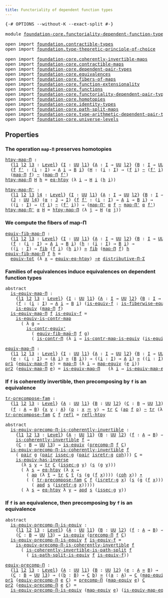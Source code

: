 ```yaml
---
title: Functoriality of dependent function types
---
```


<pre class="Agda"><a id="67" class="Symbol">{-#</a> <a id="71" class="Keyword">OPTIONS</a> <a id="79" class="Pragma">--without-K</a> <a id="91" class="Pragma">--exact-split</a> <a id="105" class="Symbol">#-}</a>

<a id="110" class="Keyword">module</a> <a id="117" href="foundation-core.functoriality-dependent-function-types.html" class="Module">foundation-core.functoriality-dependent-function-types</a> <a id="172" class="Keyword">where</a>

<a id="179" class="Keyword">open</a> <a id="184" class="Keyword">import</a> <a id="191" href="foundation.contractible-types.html" class="Module">foundation.contractible-types</a>
<a id="221" class="Keyword">open</a> <a id="226" class="Keyword">import</a> <a id="233" href="foundation.type-theoretic-principle-of-choice.html" class="Module">foundation.type-theoretic-principle-of-choice</a>

<a id="280" class="Keyword">open</a> <a id="285" class="Keyword">import</a> <a id="292" href="foundation-core.coherently-invertible-maps.html" class="Module">foundation-core.coherently-invertible-maps</a>
<a id="335" class="Keyword">open</a> <a id="340" class="Keyword">import</a> <a id="347" href="foundation-core.contractible-maps.html" class="Module">foundation-core.contractible-maps</a>
<a id="381" class="Keyword">open</a> <a id="386" class="Keyword">import</a> <a id="393" href="foundation-core.dependent-pair-types.html" class="Module">foundation-core.dependent-pair-types</a>
<a id="430" class="Keyword">open</a> <a id="435" class="Keyword">import</a> <a id="442" href="foundation-core.equivalences.html" class="Module">foundation-core.equivalences</a>
<a id="471" class="Keyword">open</a> <a id="476" class="Keyword">import</a> <a id="483" href="foundation-core.fibers-of-maps.html" class="Module">foundation-core.fibers-of-maps</a>
<a id="514" class="Keyword">open</a> <a id="519" class="Keyword">import</a> <a id="526" href="foundation-core.function-extensionality.html" class="Module">foundation-core.function-extensionality</a>
<a id="566" class="Keyword">open</a> <a id="571" class="Keyword">import</a> <a id="578" href="foundation-core.functions.html" class="Module">foundation-core.functions</a>
<a id="604" class="Keyword">open</a> <a id="609" class="Keyword">import</a> <a id="616" href="foundation-core.functoriality-dependent-pair-types.html" class="Module">foundation-core.functoriality-dependent-pair-types</a>
<a id="667" class="Keyword">open</a> <a id="672" class="Keyword">import</a> <a id="679" href="foundation-core.homotopies.html" class="Module">foundation-core.homotopies</a>
<a id="706" class="Keyword">open</a> <a id="711" class="Keyword">import</a> <a id="718" href="foundation-core.identity-types.html" class="Module">foundation-core.identity-types</a>
<a id="749" class="Keyword">open</a> <a id="754" class="Keyword">import</a> <a id="761" href="foundation-core.path-split-maps.html" class="Module">foundation-core.path-split-maps</a>
<a id="793" class="Keyword">open</a> <a id="798" class="Keyword">import</a> <a id="805" href="foundation-core.type-arithmetic-dependent-pair-types.html" class="Module">foundation-core.type-arithmetic-dependent-pair-types</a>
<a id="858" class="Keyword">open</a> <a id="863" class="Keyword">import</a> <a id="870" href="foundation-core.universe-levels.html" class="Module">foundation-core.universe-levels</a>
</pre>
## Properties

### The operation `map-Π` preserves homotopies

<pre class="Agda"><a id="htpy-map-Π"></a><a id="978" href="foundation-core.functoriality-dependent-function-types.html#978" class="Function">htpy-map-Π</a> <a id="989" class="Symbol">:</a>
  <a id="993" class="Symbol">{</a><a id="994" href="foundation-core.functoriality-dependent-function-types.html#994" class="Bound">l1</a> <a id="997" href="foundation-core.functoriality-dependent-function-types.html#997" class="Bound">l2</a> <a id="1000" href="foundation-core.functoriality-dependent-function-types.html#1000" class="Bound">l3</a> <a id="1003" class="Symbol">:</a> <a id="1005" href="Agda.Primitive.html#597" class="Postulate">Level</a><a id="1010" class="Symbol">}</a> <a id="1012" class="Symbol">{</a><a id="1013" href="foundation-core.functoriality-dependent-function-types.html#1013" class="Bound">I</a> <a id="1015" class="Symbol">:</a> <a id="1017" href="foundation-core.universe-levels.html#235" class="Primitive">UU</a> <a id="1020" href="foundation-core.functoriality-dependent-function-types.html#994" class="Bound">l1</a><a id="1022" class="Symbol">}</a> <a id="1024" class="Symbol">{</a><a id="1025" href="foundation-core.functoriality-dependent-function-types.html#1025" class="Bound">A</a> <a id="1027" class="Symbol">:</a> <a id="1029" href="foundation-core.functoriality-dependent-function-types.html#1013" class="Bound">I</a> <a id="1031" class="Symbol">→</a> <a id="1033" href="foundation-core.universe-levels.html#235" class="Primitive">UU</a> <a id="1036" href="foundation-core.functoriality-dependent-function-types.html#997" class="Bound">l2</a><a id="1038" class="Symbol">}</a> <a id="1040" class="Symbol">{</a><a id="1041" href="foundation-core.functoriality-dependent-function-types.html#1041" class="Bound">B</a> <a id="1043" class="Symbol">:</a> <a id="1045" href="foundation-core.functoriality-dependent-function-types.html#1013" class="Bound">I</a> <a id="1047" class="Symbol">→</a> <a id="1049" href="foundation-core.universe-levels.html#235" class="Primitive">UU</a> <a id="1052" href="foundation-core.functoriality-dependent-function-types.html#1000" class="Bound">l3</a><a id="1054" class="Symbol">}</a>
  <a id="1058" class="Symbol">{</a><a id="1059" href="foundation-core.functoriality-dependent-function-types.html#1059" class="Bound">f</a> <a id="1061" href="foundation-core.functoriality-dependent-function-types.html#1061" class="Bound">f&#39;</a> <a id="1064" class="Symbol">:</a> <a id="1066" class="Symbol">(</a><a id="1067" href="foundation-core.functoriality-dependent-function-types.html#1067" class="Bound">i</a> <a id="1069" class="Symbol">:</a> <a id="1071" href="foundation-core.functoriality-dependent-function-types.html#1013" class="Bound">I</a><a id="1072" class="Symbol">)</a> <a id="1074" class="Symbol">→</a> <a id="1076" href="foundation-core.functoriality-dependent-function-types.html#1025" class="Bound">A</a> <a id="1078" href="foundation-core.functoriality-dependent-function-types.html#1067" class="Bound">i</a> <a id="1080" class="Symbol">→</a> <a id="1082" href="foundation-core.functoriality-dependent-function-types.html#1041" class="Bound">B</a> <a id="1084" href="foundation-core.functoriality-dependent-function-types.html#1067" class="Bound">i</a><a id="1085" class="Symbol">}</a> <a id="1087" class="Symbol">(</a><a id="1088" href="foundation-core.functoriality-dependent-function-types.html#1088" class="Bound">H</a> <a id="1090" class="Symbol">:</a> <a id="1092" class="Symbol">(</a><a id="1093" href="foundation-core.functoriality-dependent-function-types.html#1093" class="Bound">i</a> <a id="1095" class="Symbol">:</a> <a id="1097" href="foundation-core.functoriality-dependent-function-types.html#1013" class="Bound">I</a><a id="1098" class="Symbol">)</a> <a id="1100" class="Symbol">→</a> <a id="1102" class="Symbol">(</a><a id="1103" href="foundation-core.functoriality-dependent-function-types.html#1059" class="Bound">f</a> <a id="1105" href="foundation-core.functoriality-dependent-function-types.html#1093" class="Bound">i</a><a id="1106" class="Symbol">)</a> <a id="1108" href="foundation-core.homotopies.html#627" class="Function Operator">~</a> <a id="1110" class="Symbol">(</a><a id="1111" href="foundation-core.functoriality-dependent-function-types.html#1061" class="Bound">f&#39;</a> <a id="1114" href="foundation-core.functoriality-dependent-function-types.html#1093" class="Bound">i</a><a id="1115" class="Symbol">))</a> <a id="1118" class="Symbol">→</a>
  <a id="1122" class="Symbol">(</a><a id="1123" href="foundation-core.functions.html#1243" class="Function">map-Π</a> <a id="1129" href="foundation-core.functoriality-dependent-function-types.html#1059" class="Bound">f</a><a id="1130" class="Symbol">)</a> <a id="1132" href="foundation-core.homotopies.html#627" class="Function Operator">~</a> <a id="1134" class="Symbol">(</a><a id="1135" href="foundation-core.functions.html#1243" class="Function">map-Π</a> <a id="1141" href="foundation-core.functoriality-dependent-function-types.html#1061" class="Bound">f&#39;</a><a id="1143" class="Symbol">)</a>
<a id="1145" href="foundation-core.functoriality-dependent-function-types.html#978" class="Function">htpy-map-Π</a> <a id="1156" href="foundation-core.functoriality-dependent-function-types.html#1156" class="Bound">H</a> <a id="1158" href="foundation-core.functoriality-dependent-function-types.html#1158" class="Bound">h</a> <a id="1160" class="Symbol">=</a> <a id="1162" href="foundation-core.function-extensionality.html#1463" class="Function">eq-htpy</a> <a id="1170" class="Symbol">(λ</a> <a id="1173" href="foundation-core.functoriality-dependent-function-types.html#1173" class="Bound">i</a> <a id="1175" class="Symbol">→</a> <a id="1177" href="foundation-core.functoriality-dependent-function-types.html#1156" class="Bound">H</a> <a id="1179" href="foundation-core.functoriality-dependent-function-types.html#1173" class="Bound">i</a> <a id="1181" class="Symbol">(</a><a id="1182" href="foundation-core.functoriality-dependent-function-types.html#1158" class="Bound">h</a> <a id="1184" href="foundation-core.functoriality-dependent-function-types.html#1173" class="Bound">i</a><a id="1185" class="Symbol">))</a>

<a id="htpy-map-Π&#39;"></a><a id="1189" href="foundation-core.functoriality-dependent-function-types.html#1189" class="Function">htpy-map-Π&#39;</a> <a id="1201" class="Symbol">:</a>
  <a id="1205" class="Symbol">{</a><a id="1206" href="foundation-core.functoriality-dependent-function-types.html#1206" class="Bound">l1</a> <a id="1209" href="foundation-core.functoriality-dependent-function-types.html#1209" class="Bound">l2</a> <a id="1212" href="foundation-core.functoriality-dependent-function-types.html#1212" class="Bound">l3</a> <a id="1215" href="foundation-core.functoriality-dependent-function-types.html#1215" class="Bound">l4</a> <a id="1218" class="Symbol">:</a> <a id="1220" href="Agda.Primitive.html#597" class="Postulate">Level</a><a id="1225" class="Symbol">}</a> <a id="1227" class="Symbol">{</a><a id="1228" href="foundation-core.functoriality-dependent-function-types.html#1228" class="Bound">I</a> <a id="1230" class="Symbol">:</a> <a id="1232" href="foundation-core.universe-levels.html#235" class="Primitive">UU</a> <a id="1235" href="foundation-core.functoriality-dependent-function-types.html#1206" class="Bound">l1</a><a id="1237" class="Symbol">}</a> <a id="1239" class="Symbol">{</a><a id="1240" href="foundation-core.functoriality-dependent-function-types.html#1240" class="Bound">A</a> <a id="1242" class="Symbol">:</a> <a id="1244" href="foundation-core.functoriality-dependent-function-types.html#1228" class="Bound">I</a> <a id="1246" class="Symbol">→</a> <a id="1248" href="foundation-core.universe-levels.html#235" class="Primitive">UU</a> <a id="1251" href="foundation-core.functoriality-dependent-function-types.html#1209" class="Bound">l2</a><a id="1253" class="Symbol">}</a> <a id="1255" class="Symbol">{</a><a id="1256" href="foundation-core.functoriality-dependent-function-types.html#1256" class="Bound">B</a> <a id="1258" class="Symbol">:</a> <a id="1260" href="foundation-core.functoriality-dependent-function-types.html#1228" class="Bound">I</a> <a id="1262" class="Symbol">→</a> <a id="1264" href="foundation-core.universe-levels.html#235" class="Primitive">UU</a> <a id="1267" href="foundation-core.functoriality-dependent-function-types.html#1212" class="Bound">l3</a><a id="1269" class="Symbol">}</a>
  <a id="1273" class="Symbol">{</a><a id="1274" href="foundation-core.functoriality-dependent-function-types.html#1274" class="Bound">J</a> <a id="1276" class="Symbol">:</a> <a id="1278" href="foundation-core.universe-levels.html#235" class="Primitive">UU</a> <a id="1281" href="foundation-core.functoriality-dependent-function-types.html#1215" class="Bound">l4</a><a id="1283" class="Symbol">}</a> <a id="1285" class="Symbol">(</a><a id="1286" href="foundation-core.functoriality-dependent-function-types.html#1286" class="Bound">α</a> <a id="1288" class="Symbol">:</a> <a id="1290" href="foundation-core.functoriality-dependent-function-types.html#1274" class="Bound">J</a> <a id="1292" class="Symbol">→</a> <a id="1294" href="foundation-core.functoriality-dependent-function-types.html#1228" class="Bound">I</a><a id="1295" class="Symbol">)</a> <a id="1297" class="Symbol">{</a><a id="1298" href="foundation-core.functoriality-dependent-function-types.html#1298" class="Bound">f</a> <a id="1300" href="foundation-core.functoriality-dependent-function-types.html#1300" class="Bound">f&#39;</a> <a id="1303" class="Symbol">:</a> <a id="1305" class="Symbol">(</a><a id="1306" href="foundation-core.functoriality-dependent-function-types.html#1306" class="Bound">i</a> <a id="1308" class="Symbol">:</a> <a id="1310" href="foundation-core.functoriality-dependent-function-types.html#1228" class="Bound">I</a><a id="1311" class="Symbol">)</a> <a id="1313" class="Symbol">→</a> <a id="1315" href="foundation-core.functoriality-dependent-function-types.html#1240" class="Bound">A</a> <a id="1317" href="foundation-core.functoriality-dependent-function-types.html#1306" class="Bound">i</a> <a id="1319" class="Symbol">→</a> <a id="1321" href="foundation-core.functoriality-dependent-function-types.html#1256" class="Bound">B</a> <a id="1323" href="foundation-core.functoriality-dependent-function-types.html#1306" class="Bound">i</a><a id="1324" class="Symbol">}</a> <a id="1326" class="Symbol">→</a>
  <a id="1330" class="Symbol">((</a><a id="1332" href="foundation-core.functoriality-dependent-function-types.html#1332" class="Bound">i</a> <a id="1334" class="Symbol">:</a> <a id="1336" href="foundation-core.functoriality-dependent-function-types.html#1228" class="Bound">I</a><a id="1337" class="Symbol">)</a> <a id="1339" class="Symbol">→</a> <a id="1341" class="Symbol">(</a><a id="1342" href="foundation-core.functoriality-dependent-function-types.html#1298" class="Bound">f</a> <a id="1344" href="foundation-core.functoriality-dependent-function-types.html#1332" class="Bound">i</a><a id="1345" class="Symbol">)</a> <a id="1347" href="foundation-core.homotopies.html#627" class="Function Operator">~</a> <a id="1349" class="Symbol">(</a><a id="1350" href="foundation-core.functoriality-dependent-function-types.html#1300" class="Bound">f&#39;</a> <a id="1353" href="foundation-core.functoriality-dependent-function-types.html#1332" class="Bound">i</a><a id="1354" class="Symbol">))</a> <a id="1357" class="Symbol">→</a> <a id="1359" class="Symbol">(</a><a id="1360" href="foundation-core.functions.html#1407" class="Function">map-Π&#39;</a> <a id="1367" href="foundation-core.functoriality-dependent-function-types.html#1286" class="Bound">α</a> <a id="1369" href="foundation-core.functoriality-dependent-function-types.html#1298" class="Bound">f</a> <a id="1371" href="foundation-core.homotopies.html#627" class="Function Operator">~</a> <a id="1373" href="foundation-core.functions.html#1407" class="Function">map-Π&#39;</a> <a id="1380" href="foundation-core.functoriality-dependent-function-types.html#1286" class="Bound">α</a> <a id="1382" href="foundation-core.functoriality-dependent-function-types.html#1300" class="Bound">f&#39;</a><a id="1384" class="Symbol">)</a>
<a id="1386" href="foundation-core.functoriality-dependent-function-types.html#1189" class="Function">htpy-map-Π&#39;</a> <a id="1398" href="foundation-core.functoriality-dependent-function-types.html#1398" class="Bound">α</a> <a id="1400" href="foundation-core.functoriality-dependent-function-types.html#1400" class="Bound">H</a> <a id="1402" class="Symbol">=</a> <a id="1404" href="foundation-core.functoriality-dependent-function-types.html#978" class="Function">htpy-map-Π</a> <a id="1415" class="Symbol">(λ</a> <a id="1418" href="foundation-core.functoriality-dependent-function-types.html#1418" class="Bound">j</a> <a id="1420" class="Symbol">→</a> <a id="1422" href="foundation-core.functoriality-dependent-function-types.html#1400" class="Bound">H</a> <a id="1424" class="Symbol">(</a><a id="1425" href="foundation-core.functoriality-dependent-function-types.html#1398" class="Bound">α</a> <a id="1427" href="foundation-core.functoriality-dependent-function-types.html#1418" class="Bound">j</a><a id="1428" class="Symbol">))</a>
</pre>
### We compute the fibers of map-Π

<pre class="Agda"><a id="equiv-fib-map-Π"></a><a id="1480" href="foundation-core.functoriality-dependent-function-types.html#1480" class="Function">equiv-fib-map-Π</a> <a id="1496" class="Symbol">:</a>
  <a id="1500" class="Symbol">{</a><a id="1501" href="foundation-core.functoriality-dependent-function-types.html#1501" class="Bound">l1</a> <a id="1504" href="foundation-core.functoriality-dependent-function-types.html#1504" class="Bound">l2</a> <a id="1507" href="foundation-core.functoriality-dependent-function-types.html#1507" class="Bound">l3</a> <a id="1510" class="Symbol">:</a> <a id="1512" href="Agda.Primitive.html#597" class="Postulate">Level</a><a id="1517" class="Symbol">}</a> <a id="1519" class="Symbol">{</a><a id="1520" href="foundation-core.functoriality-dependent-function-types.html#1520" class="Bound">I</a> <a id="1522" class="Symbol">:</a> <a id="1524" href="foundation-core.universe-levels.html#235" class="Primitive">UU</a> <a id="1527" href="foundation-core.functoriality-dependent-function-types.html#1501" class="Bound">l1</a><a id="1529" class="Symbol">}</a> <a id="1531" class="Symbol">{</a><a id="1532" href="foundation-core.functoriality-dependent-function-types.html#1532" class="Bound">A</a> <a id="1534" class="Symbol">:</a> <a id="1536" href="foundation-core.functoriality-dependent-function-types.html#1520" class="Bound">I</a> <a id="1538" class="Symbol">→</a> <a id="1540" href="foundation-core.universe-levels.html#235" class="Primitive">UU</a> <a id="1543" href="foundation-core.functoriality-dependent-function-types.html#1504" class="Bound">l2</a><a id="1545" class="Symbol">}</a> <a id="1547" class="Symbol">{</a><a id="1548" href="foundation-core.functoriality-dependent-function-types.html#1548" class="Bound">B</a> <a id="1550" class="Symbol">:</a> <a id="1552" href="foundation-core.functoriality-dependent-function-types.html#1520" class="Bound">I</a> <a id="1554" class="Symbol">→</a> <a id="1556" href="foundation-core.universe-levels.html#235" class="Primitive">UU</a> <a id="1559" href="foundation-core.functoriality-dependent-function-types.html#1507" class="Bound">l3</a><a id="1561" class="Symbol">}</a>
  <a id="1565" class="Symbol">(</a><a id="1566" href="foundation-core.functoriality-dependent-function-types.html#1566" class="Bound">f</a> <a id="1568" class="Symbol">:</a> <a id="1570" class="Symbol">(</a><a id="1571" href="foundation-core.functoriality-dependent-function-types.html#1571" class="Bound">i</a> <a id="1573" class="Symbol">:</a> <a id="1575" href="foundation-core.functoriality-dependent-function-types.html#1520" class="Bound">I</a><a id="1576" class="Symbol">)</a> <a id="1578" class="Symbol">→</a> <a id="1580" href="foundation-core.functoriality-dependent-function-types.html#1532" class="Bound">A</a> <a id="1582" href="foundation-core.functoriality-dependent-function-types.html#1571" class="Bound">i</a> <a id="1584" class="Symbol">→</a> <a id="1586" href="foundation-core.functoriality-dependent-function-types.html#1548" class="Bound">B</a> <a id="1588" href="foundation-core.functoriality-dependent-function-types.html#1571" class="Bound">i</a><a id="1589" class="Symbol">)</a> <a id="1591" class="Symbol">(</a><a id="1592" href="foundation-core.functoriality-dependent-function-types.html#1592" class="Bound">h</a> <a id="1594" class="Symbol">:</a> <a id="1596" class="Symbol">(</a><a id="1597" href="foundation-core.functoriality-dependent-function-types.html#1597" class="Bound">i</a> <a id="1599" class="Symbol">:</a> <a id="1601" href="foundation-core.functoriality-dependent-function-types.html#1520" class="Bound">I</a><a id="1602" class="Symbol">)</a> <a id="1604" class="Symbol">→</a> <a id="1606" href="foundation-core.functoriality-dependent-function-types.html#1548" class="Bound">B</a> <a id="1608" href="foundation-core.functoriality-dependent-function-types.html#1597" class="Bound">i</a><a id="1609" class="Symbol">)</a> <a id="1611" class="Symbol">→</a>
  <a id="1615" class="Symbol">((</a><a id="1617" href="foundation-core.functoriality-dependent-function-types.html#1617" class="Bound">i</a> <a id="1619" class="Symbol">:</a> <a id="1621" href="foundation-core.functoriality-dependent-function-types.html#1520" class="Bound">I</a><a id="1622" class="Symbol">)</a> <a id="1624" class="Symbol">→</a> <a id="1626" href="foundation-core.fibers-of-maps.html#942" class="Function">fib</a> <a id="1630" class="Symbol">(</a><a id="1631" href="foundation-core.functoriality-dependent-function-types.html#1566" class="Bound">f</a> <a id="1633" href="foundation-core.functoriality-dependent-function-types.html#1617" class="Bound">i</a><a id="1634" class="Symbol">)</a> <a id="1636" class="Symbol">(</a><a id="1637" href="foundation-core.functoriality-dependent-function-types.html#1592" class="Bound">h</a> <a id="1639" href="foundation-core.functoriality-dependent-function-types.html#1617" class="Bound">i</a><a id="1640" class="Symbol">))</a> <a id="1643" href="foundation-core.equivalences.html#1621" class="Function Operator">≃</a> <a id="1645" href="foundation-core.fibers-of-maps.html#942" class="Function">fib</a> <a id="1649" class="Symbol">(</a><a id="1650" href="foundation-core.functions.html#1243" class="Function">map-Π</a> <a id="1656" href="foundation-core.functoriality-dependent-function-types.html#1566" class="Bound">f</a><a id="1657" class="Symbol">)</a> <a id="1659" href="foundation-core.functoriality-dependent-function-types.html#1592" class="Bound">h</a>
<a id="1661" href="foundation-core.functoriality-dependent-function-types.html#1480" class="Function">equiv-fib-map-Π</a> <a id="1677" href="foundation-core.functoriality-dependent-function-types.html#1677" class="Bound">f</a> <a id="1679" href="foundation-core.functoriality-dependent-function-types.html#1679" class="Bound">h</a> <a id="1681" class="Symbol">=</a>
  <a id="1685" href="foundation-core.functoriality-dependent-pair-types.html#6817" class="Function">equiv-tot</a> <a id="1695" class="Symbol">(λ</a> <a id="1698" href="foundation-core.functoriality-dependent-function-types.html#1698" class="Bound">x</a> <a id="1700" class="Symbol">→</a> <a id="1702" href="foundation-core.function-extensionality.html#2156" class="Function">equiv-eq-htpy</a><a id="1715" class="Symbol">)</a> <a id="1717" href="foundation-core.equivalences.html#7869" class="Function Operator">∘e</a> <a id="1720" href="foundation.type-theoretic-principle-of-choice.html#4375" class="Function">distributive-Π-Σ</a>
</pre>
### Families of equivalences induce equivalences on dependent function types

<pre class="Agda"><a id="1828" class="Keyword">abstract</a>
  <a id="is-equiv-map-Π"></a><a id="1839" href="foundation-core.functoriality-dependent-function-types.html#1839" class="Function">is-equiv-map-Π</a> <a id="1854" class="Symbol">:</a>
    <a id="1860" class="Symbol">{</a><a id="1861" href="foundation-core.functoriality-dependent-function-types.html#1861" class="Bound">l1</a> <a id="1864" href="foundation-core.functoriality-dependent-function-types.html#1864" class="Bound">l2</a> <a id="1867" href="foundation-core.functoriality-dependent-function-types.html#1867" class="Bound">l3</a> <a id="1870" class="Symbol">:</a> <a id="1872" href="Agda.Primitive.html#597" class="Postulate">Level</a><a id="1877" class="Symbol">}</a> <a id="1879" class="Symbol">{</a><a id="1880" href="foundation-core.functoriality-dependent-function-types.html#1880" class="Bound">I</a> <a id="1882" class="Symbol">:</a> <a id="1884" href="foundation-core.universe-levels.html#235" class="Primitive">UU</a> <a id="1887" href="foundation-core.functoriality-dependent-function-types.html#1861" class="Bound">l1</a><a id="1889" class="Symbol">}</a> <a id="1891" class="Symbol">{</a><a id="1892" href="foundation-core.functoriality-dependent-function-types.html#1892" class="Bound">A</a> <a id="1894" class="Symbol">:</a> <a id="1896" href="foundation-core.functoriality-dependent-function-types.html#1880" class="Bound">I</a> <a id="1898" class="Symbol">→</a> <a id="1900" href="foundation-core.universe-levels.html#235" class="Primitive">UU</a> <a id="1903" href="foundation-core.functoriality-dependent-function-types.html#1864" class="Bound">l2</a><a id="1905" class="Symbol">}</a> <a id="1907" class="Symbol">{</a><a id="1908" href="foundation-core.functoriality-dependent-function-types.html#1908" class="Bound">B</a> <a id="1910" class="Symbol">:</a> <a id="1912" href="foundation-core.functoriality-dependent-function-types.html#1880" class="Bound">I</a> <a id="1914" class="Symbol">→</a> <a id="1916" href="foundation-core.universe-levels.html#235" class="Primitive">UU</a> <a id="1919" href="foundation-core.functoriality-dependent-function-types.html#1867" class="Bound">l3</a><a id="1921" class="Symbol">}</a>
    <a id="1927" class="Symbol">(</a><a id="1928" href="foundation-core.functoriality-dependent-function-types.html#1928" class="Bound">f</a> <a id="1930" class="Symbol">:</a> <a id="1932" class="Symbol">(</a><a id="1933" href="foundation-core.functoriality-dependent-function-types.html#1933" class="Bound">i</a> <a id="1935" class="Symbol">:</a> <a id="1937" href="foundation-core.functoriality-dependent-function-types.html#1880" class="Bound">I</a><a id="1938" class="Symbol">)</a> <a id="1940" class="Symbol">→</a> <a id="1942" href="foundation-core.functoriality-dependent-function-types.html#1892" class="Bound">A</a> <a id="1944" href="foundation-core.functoriality-dependent-function-types.html#1933" class="Bound">i</a> <a id="1946" class="Symbol">→</a> <a id="1948" href="foundation-core.functoriality-dependent-function-types.html#1908" class="Bound">B</a> <a id="1950" href="foundation-core.functoriality-dependent-function-types.html#1933" class="Bound">i</a><a id="1951" class="Symbol">)</a> <a id="1953" class="Symbol">(</a><a id="1954" href="foundation-core.functoriality-dependent-function-types.html#1954" class="Bound">is-equiv-f</a> <a id="1965" class="Symbol">:</a> <a id="1967" href="foundation-core.equivalences.html#2095" class="Function">is-fiberwise-equiv</a> <a id="1986" href="foundation-core.functoriality-dependent-function-types.html#1928" class="Bound">f</a><a id="1987" class="Symbol">)</a> <a id="1989" class="Symbol">→</a>
    <a id="1995" href="foundation-core.equivalences.html#1556" class="Function">is-equiv</a> <a id="2004" class="Symbol">(</a><a id="2005" href="foundation-core.functions.html#1243" class="Function">map-Π</a> <a id="2011" href="foundation-core.functoriality-dependent-function-types.html#1928" class="Bound">f</a><a id="2012" class="Symbol">)</a>
  <a id="2016" href="foundation-core.functoriality-dependent-function-types.html#1839" class="Function">is-equiv-map-Π</a> <a id="2031" href="foundation-core.functoriality-dependent-function-types.html#2031" class="Bound">f</a> <a id="2033" href="foundation-core.functoriality-dependent-function-types.html#2033" class="Bound">is-equiv-f</a> <a id="2044" class="Symbol">=</a>
    <a id="2050" href="foundation-core.contractible-maps.html#2380" class="Function">is-equiv-is-contr-map</a>
      <a id="2078" class="Symbol">(</a> <a id="2080" class="Symbol">λ</a> <a id="2082" href="foundation-core.functoriality-dependent-function-types.html#2082" class="Bound">g</a> <a id="2084" class="Symbol">→</a>
        <a id="2094" href="foundation-core.contractible-types.html#3813" class="Function">is-contr-equiv&#39;</a> <a id="2110" class="Symbol">_</a>
          <a id="2122" class="Symbol">(</a> <a id="2124" href="foundation-core.functoriality-dependent-function-types.html#1480" class="Function">equiv-fib-map-Π</a> <a id="2140" href="foundation-core.functoriality-dependent-function-types.html#2031" class="Bound">f</a> <a id="2142" href="foundation-core.functoriality-dependent-function-types.html#2082" class="Bound">g</a><a id="2143" class="Symbol">)</a>
          <a id="2155" class="Symbol">(</a> <a id="2157" href="foundation-core.contractible-types.html#6898" class="Function">is-contr-Π</a> <a id="2168" class="Symbol">(λ</a> <a id="2171" href="foundation-core.functoriality-dependent-function-types.html#2171" class="Bound">i</a> <a id="2173" class="Symbol">→</a> <a id="2175" href="foundation-core.contractible-maps.html#3861" class="Function">is-contr-map-is-equiv</a> <a id="2197" class="Symbol">(</a><a id="2198" href="foundation-core.functoriality-dependent-function-types.html#2033" class="Bound">is-equiv-f</a> <a id="2209" href="foundation-core.functoriality-dependent-function-types.html#2171" class="Bound">i</a><a id="2210" class="Symbol">)</a> <a id="2212" class="Symbol">(</a><a id="2213" href="foundation-core.functoriality-dependent-function-types.html#2082" class="Bound">g</a> <a id="2215" href="foundation-core.functoriality-dependent-function-types.html#2171" class="Bound">i</a><a id="2216" class="Symbol">))))</a>

<a id="equiv-map-Π"></a><a id="2222" href="foundation-core.functoriality-dependent-function-types.html#2222" class="Function">equiv-map-Π</a> <a id="2234" class="Symbol">:</a>
  <a id="2238" class="Symbol">{</a><a id="2239" href="foundation-core.functoriality-dependent-function-types.html#2239" class="Bound">l1</a> <a id="2242" href="foundation-core.functoriality-dependent-function-types.html#2242" class="Bound">l2</a> <a id="2245" href="foundation-core.functoriality-dependent-function-types.html#2245" class="Bound">l3</a> <a id="2248" class="Symbol">:</a> <a id="2250" href="Agda.Primitive.html#597" class="Postulate">Level</a><a id="2255" class="Symbol">}</a> <a id="2257" class="Symbol">{</a><a id="2258" href="foundation-core.functoriality-dependent-function-types.html#2258" class="Bound">I</a> <a id="2260" class="Symbol">:</a> <a id="2262" href="foundation-core.universe-levels.html#235" class="Primitive">UU</a> <a id="2265" href="foundation-core.functoriality-dependent-function-types.html#2239" class="Bound">l1</a><a id="2267" class="Symbol">}</a> <a id="2269" class="Symbol">{</a><a id="2270" href="foundation-core.functoriality-dependent-function-types.html#2270" class="Bound">A</a> <a id="2272" class="Symbol">:</a> <a id="2274" href="foundation-core.functoriality-dependent-function-types.html#2258" class="Bound">I</a> <a id="2276" class="Symbol">→</a> <a id="2278" href="foundation-core.universe-levels.html#235" class="Primitive">UU</a> <a id="2281" href="foundation-core.functoriality-dependent-function-types.html#2242" class="Bound">l2</a><a id="2283" class="Symbol">}</a> <a id="2285" class="Symbol">{</a><a id="2286" href="foundation-core.functoriality-dependent-function-types.html#2286" class="Bound">B</a> <a id="2288" class="Symbol">:</a> <a id="2290" href="foundation-core.functoriality-dependent-function-types.html#2258" class="Bound">I</a> <a id="2292" class="Symbol">→</a> <a id="2294" href="foundation-core.universe-levels.html#235" class="Primitive">UU</a> <a id="2297" href="foundation-core.functoriality-dependent-function-types.html#2245" class="Bound">l3</a><a id="2299" class="Symbol">}</a>
  <a id="2303" class="Symbol">(</a><a id="2304" href="foundation-core.functoriality-dependent-function-types.html#2304" class="Bound">e</a> <a id="2306" class="Symbol">:</a> <a id="2308" class="Symbol">(</a><a id="2309" href="foundation-core.functoriality-dependent-function-types.html#2309" class="Bound">i</a> <a id="2311" class="Symbol">:</a> <a id="2313" href="foundation-core.functoriality-dependent-function-types.html#2258" class="Bound">I</a><a id="2314" class="Symbol">)</a> <a id="2316" class="Symbol">→</a> <a id="2318" class="Symbol">(</a><a id="2319" href="foundation-core.functoriality-dependent-function-types.html#2270" class="Bound">A</a> <a id="2321" href="foundation-core.functoriality-dependent-function-types.html#2309" class="Bound">i</a><a id="2322" class="Symbol">)</a> <a id="2324" href="foundation-core.equivalences.html#1621" class="Function Operator">≃</a> <a id="2326" class="Symbol">(</a><a id="2327" href="foundation-core.functoriality-dependent-function-types.html#2286" class="Bound">B</a> <a id="2329" href="foundation-core.functoriality-dependent-function-types.html#2309" class="Bound">i</a><a id="2330" class="Symbol">))</a> <a id="2333" class="Symbol">→</a> <a id="2335" class="Symbol">((</a><a id="2337" href="foundation-core.functoriality-dependent-function-types.html#2337" class="Bound">i</a> <a id="2339" class="Symbol">:</a> <a id="2341" href="foundation-core.functoriality-dependent-function-types.html#2258" class="Bound">I</a><a id="2342" class="Symbol">)</a> <a id="2344" class="Symbol">→</a> <a id="2346" href="foundation-core.functoriality-dependent-function-types.html#2270" class="Bound">A</a> <a id="2348" href="foundation-core.functoriality-dependent-function-types.html#2337" class="Bound">i</a><a id="2349" class="Symbol">)</a> <a id="2351" href="foundation-core.equivalences.html#1621" class="Function Operator">≃</a> <a id="2353" class="Symbol">((</a><a id="2355" href="foundation-core.functoriality-dependent-function-types.html#2355" class="Bound">i</a> <a id="2357" class="Symbol">:</a> <a id="2359" href="foundation-core.functoriality-dependent-function-types.html#2258" class="Bound">I</a><a id="2360" class="Symbol">)</a> <a id="2362" class="Symbol">→</a> <a id="2364" href="foundation-core.functoriality-dependent-function-types.html#2286" class="Bound">B</a> <a id="2366" href="foundation-core.functoriality-dependent-function-types.html#2355" class="Bound">i</a><a id="2367" class="Symbol">)</a>
<a id="2369" href="foundation-core.dependent-pair-types.html#605" class="Field">pr1</a> <a id="2373" class="Symbol">(</a><a id="2374" href="foundation-core.functoriality-dependent-function-types.html#2222" class="Function">equiv-map-Π</a> <a id="2386" href="foundation-core.functoriality-dependent-function-types.html#2386" class="Bound">e</a><a id="2387" class="Symbol">)</a> <a id="2389" class="Symbol">=</a> <a id="2391" href="foundation-core.functions.html#1243" class="Function">map-Π</a> <a id="2397" class="Symbol">(λ</a> <a id="2400" href="foundation-core.functoriality-dependent-function-types.html#2400" class="Bound">i</a> <a id="2402" class="Symbol">→</a> <a id="2404" href="foundation-core.equivalences.html#1821" class="Function">map-equiv</a> <a id="2414" class="Symbol">(</a><a id="2415" href="foundation-core.functoriality-dependent-function-types.html#2386" class="Bound">e</a> <a id="2417" href="foundation-core.functoriality-dependent-function-types.html#2400" class="Bound">i</a><a id="2418" class="Symbol">))</a>
<a id="2421" href="foundation-core.dependent-pair-types.html#617" class="Field">pr2</a> <a id="2425" class="Symbol">(</a><a id="2426" href="foundation-core.functoriality-dependent-function-types.html#2222" class="Function">equiv-map-Π</a> <a id="2438" href="foundation-core.functoriality-dependent-function-types.html#2438" class="Bound">e</a><a id="2439" class="Symbol">)</a> <a id="2441" class="Symbol">=</a> <a id="2443" href="foundation-core.functoriality-dependent-function-types.html#1839" class="Function">is-equiv-map-Π</a> <a id="2458" class="Symbol">_</a> <a id="2460" class="Symbol">(λ</a> <a id="2463" href="foundation-core.functoriality-dependent-function-types.html#2463" class="Bound">i</a> <a id="2465" class="Symbol">→</a> <a id="2467" href="foundation-core.equivalences.html#1876" class="Function">is-equiv-map-equiv</a> <a id="2486" class="Symbol">(</a><a id="2487" href="foundation-core.functoriality-dependent-function-types.html#2438" class="Bound">e</a> <a id="2489" href="foundation-core.functoriality-dependent-function-types.html#2463" class="Bound">i</a><a id="2490" class="Symbol">))</a>
</pre>
### If `f` is coherently invertible, then precomposing by `f` is an equivalence

<pre class="Agda"><a id="tr-precompose-fam"></a><a id="2587" href="foundation-core.functoriality-dependent-function-types.html#2587" class="Function">tr-precompose-fam</a> <a id="2605" class="Symbol">:</a>
  <a id="2609" class="Symbol">{</a><a id="2610" href="foundation-core.functoriality-dependent-function-types.html#2610" class="Bound">l1</a> <a id="2613" href="foundation-core.functoriality-dependent-function-types.html#2613" class="Bound">l2</a> <a id="2616" href="foundation-core.functoriality-dependent-function-types.html#2616" class="Bound">l3</a> <a id="2619" class="Symbol">:</a> <a id="2621" href="Agda.Primitive.html#597" class="Postulate">Level</a><a id="2626" class="Symbol">}</a> <a id="2628" class="Symbol">{</a><a id="2629" href="foundation-core.functoriality-dependent-function-types.html#2629" class="Bound">A</a> <a id="2631" class="Symbol">:</a> <a id="2633" href="foundation-core.universe-levels.html#235" class="Primitive">UU</a> <a id="2636" href="foundation-core.functoriality-dependent-function-types.html#2610" class="Bound">l1</a><a id="2638" class="Symbol">}</a> <a id="2640" class="Symbol">{</a><a id="2641" href="foundation-core.functoriality-dependent-function-types.html#2641" class="Bound">B</a> <a id="2643" class="Symbol">:</a> <a id="2645" href="foundation-core.universe-levels.html#235" class="Primitive">UU</a> <a id="2648" href="foundation-core.functoriality-dependent-function-types.html#2613" class="Bound">l2</a><a id="2650" class="Symbol">}</a> <a id="2652" class="Symbol">(</a><a id="2653" href="foundation-core.functoriality-dependent-function-types.html#2653" class="Bound">C</a> <a id="2655" class="Symbol">:</a> <a id="2657" href="foundation-core.functoriality-dependent-function-types.html#2641" class="Bound">B</a> <a id="2659" class="Symbol">→</a> <a id="2661" href="foundation-core.universe-levels.html#235" class="Primitive">UU</a> <a id="2664" href="foundation-core.functoriality-dependent-function-types.html#2616" class="Bound">l3</a><a id="2666" class="Symbol">)</a>
  <a id="2670" class="Symbol">(</a><a id="2671" href="foundation-core.functoriality-dependent-function-types.html#2671" class="Bound">f</a> <a id="2673" class="Symbol">:</a> <a id="2675" href="foundation-core.functoriality-dependent-function-types.html#2629" class="Bound">A</a> <a id="2677" class="Symbol">→</a> <a id="2679" href="foundation-core.functoriality-dependent-function-types.html#2641" class="Bound">B</a><a id="2680" class="Symbol">)</a> <a id="2682" class="Symbol">{</a><a id="2683" href="foundation-core.functoriality-dependent-function-types.html#2683" class="Bound">x</a> <a id="2685" href="foundation-core.functoriality-dependent-function-types.html#2685" class="Bound">y</a> <a id="2687" class="Symbol">:</a> <a id="2689" href="foundation-core.functoriality-dependent-function-types.html#2629" class="Bound">A</a><a id="2690" class="Symbol">}</a> <a id="2692" class="Symbol">(</a><a id="2693" href="foundation-core.functoriality-dependent-function-types.html#2693" class="Bound">p</a> <a id="2695" class="Symbol">:</a> <a id="2697" href="foundation-core.functoriality-dependent-function-types.html#2683" class="Bound">x</a> <a id="2699" href="foundation-core.identity-types.html#1865" class="Function Operator">＝</a> <a id="2701" href="foundation-core.functoriality-dependent-function-types.html#2685" class="Bound">y</a><a id="2702" class="Symbol">)</a> <a id="2704" class="Symbol">→</a> <a id="2706" href="foundation-core.identity-types.html#5702" class="Function">tr</a> <a id="2709" href="foundation-core.functoriality-dependent-function-types.html#2653" class="Bound">C</a> <a id="2711" class="Symbol">(</a><a id="2712" href="foundation-core.identity-types.html#4003" class="Function">ap</a> <a id="2715" href="foundation-core.functoriality-dependent-function-types.html#2671" class="Bound">f</a> <a id="2717" href="foundation-core.functoriality-dependent-function-types.html#2693" class="Bound">p</a><a id="2718" class="Symbol">)</a> <a id="2720" href="foundation-core.homotopies.html#627" class="Function Operator">~</a> <a id="2722" href="foundation-core.identity-types.html#5702" class="Function">tr</a> <a id="2725" class="Symbol">(λ</a> <a id="2728" href="foundation-core.functoriality-dependent-function-types.html#2728" class="Bound">x</a> <a id="2730" class="Symbol">→</a> <a id="2732" href="foundation-core.functoriality-dependent-function-types.html#2653" class="Bound">C</a> <a id="2734" class="Symbol">(</a><a id="2735" href="foundation-core.functoriality-dependent-function-types.html#2671" class="Bound">f</a> <a id="2737" href="foundation-core.functoriality-dependent-function-types.html#2728" class="Bound">x</a><a id="2738" class="Symbol">))</a> <a id="2741" href="foundation-core.functoriality-dependent-function-types.html#2693" class="Bound">p</a>
<a id="2743" href="foundation-core.functoriality-dependent-function-types.html#2587" class="Function">tr-precompose-fam</a> <a id="2761" href="foundation-core.functoriality-dependent-function-types.html#2761" class="Bound">C</a> <a id="2763" href="foundation-core.functoriality-dependent-function-types.html#2763" class="Bound">f</a> <a id="2765" href="foundation-core.identity-types.html#1820" class="InductiveConstructor">refl</a> <a id="2770" class="Symbol">=</a> <a id="2772" href="foundation-core.homotopies.html#741" class="Function">refl-htpy</a>

<a id="2783" class="Keyword">abstract</a>
  <a id="is-equiv-precomp-Π-is-coherently-invertible"></a><a id="2794" href="foundation-core.functoriality-dependent-function-types.html#2794" class="Function">is-equiv-precomp-Π-is-coherently-invertible</a> <a id="2838" class="Symbol">:</a>
    <a id="2844" class="Symbol">{</a><a id="2845" href="foundation-core.functoriality-dependent-function-types.html#2845" class="Bound">l1</a> <a id="2848" href="foundation-core.functoriality-dependent-function-types.html#2848" class="Bound">l2</a> <a id="2851" href="foundation-core.functoriality-dependent-function-types.html#2851" class="Bound">l3</a> <a id="2854" class="Symbol">:</a> <a id="2856" href="Agda.Primitive.html#597" class="Postulate">Level</a><a id="2861" class="Symbol">}</a> <a id="2863" class="Symbol">{</a><a id="2864" href="foundation-core.functoriality-dependent-function-types.html#2864" class="Bound">A</a> <a id="2866" class="Symbol">:</a> <a id="2868" href="foundation-core.universe-levels.html#235" class="Primitive">UU</a> <a id="2871" href="foundation-core.functoriality-dependent-function-types.html#2845" class="Bound">l1</a><a id="2873" class="Symbol">}</a> <a id="2875" class="Symbol">{</a><a id="2876" href="foundation-core.functoriality-dependent-function-types.html#2876" class="Bound">B</a> <a id="2878" class="Symbol">:</a> <a id="2880" href="foundation-core.universe-levels.html#235" class="Primitive">UU</a> <a id="2883" href="foundation-core.functoriality-dependent-function-types.html#2848" class="Bound">l2</a><a id="2885" class="Symbol">}</a> <a id="2887" class="Symbol">(</a><a id="2888" href="foundation-core.functoriality-dependent-function-types.html#2888" class="Bound">f</a> <a id="2890" class="Symbol">:</a> <a id="2892" href="foundation-core.functoriality-dependent-function-types.html#2864" class="Bound">A</a> <a id="2894" class="Symbol">→</a> <a id="2896" href="foundation-core.functoriality-dependent-function-types.html#2876" class="Bound">B</a><a id="2897" class="Symbol">)</a> <a id="2899" class="Symbol">→</a>
    <a id="2905" href="foundation-core.coherently-invertible-maps.html#1480" class="Function">is-coherently-invertible</a> <a id="2930" href="foundation-core.functoriality-dependent-function-types.html#2888" class="Bound">f</a> <a id="2932" class="Symbol">→</a>
    <a id="2938" class="Symbol">(</a><a id="2939" href="foundation-core.functoriality-dependent-function-types.html#2939" class="Bound">C</a> <a id="2941" class="Symbol">:</a> <a id="2943" href="foundation-core.functoriality-dependent-function-types.html#2876" class="Bound">B</a> <a id="2945" class="Symbol">→</a> <a id="2947" href="foundation-core.universe-levels.html#235" class="Primitive">UU</a> <a id="2950" href="foundation-core.functoriality-dependent-function-types.html#2851" class="Bound">l3</a><a id="2952" class="Symbol">)</a> <a id="2954" class="Symbol">→</a> <a id="2956" href="foundation-core.equivalences.html#1556" class="Function">is-equiv</a> <a id="2965" class="Symbol">(</a><a id="2966" href="foundation-core.functions.html#782" class="Function">precomp-Π</a> <a id="2976" href="foundation-core.functoriality-dependent-function-types.html#2888" class="Bound">f</a> <a id="2978" href="foundation-core.functoriality-dependent-function-types.html#2939" class="Bound">C</a><a id="2979" class="Symbol">)</a>
  <a id="2983" href="foundation-core.functoriality-dependent-function-types.html#2794" class="Function">is-equiv-precomp-Π-is-coherently-invertible</a> <a id="3027" href="foundation-core.functoriality-dependent-function-types.html#3027" class="Bound">f</a>
    <a id="3033" class="Symbol">(</a> <a id="3035" href="foundation-core.dependent-pair-types.html#588" class="InductiveConstructor">pair</a> <a id="3040" href="foundation-core.functoriality-dependent-function-types.html#3040" class="Bound">g</a> <a id="3042" class="Symbol">(</a><a id="3043" href="foundation-core.dependent-pair-types.html#588" class="InductiveConstructor">pair</a> <a id="3048" href="foundation-core.functoriality-dependent-function-types.html#3048" class="Bound">issec-g</a> <a id="3056" class="Symbol">(</a><a id="3057" href="foundation-core.dependent-pair-types.html#588" class="InductiveConstructor">pair</a> <a id="3062" href="foundation-core.functoriality-dependent-function-types.html#3062" class="Bound">isretr-g</a> <a id="3071" href="foundation-core.functoriality-dependent-function-types.html#3071" class="Bound">coh</a><a id="3074" class="Symbol">)))</a> <a id="3078" href="foundation-core.functoriality-dependent-function-types.html#3078" class="Bound">C</a> <a id="3080" class="Symbol">=</a> 
    <a id="3087" href="foundation-core.equivalences.html#3013" class="Function">is-equiv-has-inverse</a>
      <a id="3114" class="Symbol">(λ</a> <a id="3117" href="foundation-core.functoriality-dependent-function-types.html#3117" class="Bound">s</a> <a id="3119" href="foundation-core.functoriality-dependent-function-types.html#3119" class="Bound">y</a> <a id="3121" class="Symbol">→</a> <a id="3123" href="foundation-core.identity-types.html#5702" class="Function">tr</a> <a id="3126" href="foundation-core.functoriality-dependent-function-types.html#3078" class="Bound">C</a> <a id="3128" class="Symbol">(</a><a id="3129" href="foundation-core.functoriality-dependent-function-types.html#3048" class="Bound">issec-g</a> <a id="3137" href="foundation-core.functoriality-dependent-function-types.html#3119" class="Bound">y</a><a id="3138" class="Symbol">)</a> <a id="3140" class="Symbol">(</a><a id="3141" href="foundation-core.functoriality-dependent-function-types.html#3117" class="Bound">s</a> <a id="3143" class="Symbol">(</a><a id="3144" href="foundation-core.functoriality-dependent-function-types.html#3040" class="Bound">g</a> <a id="3146" href="foundation-core.functoriality-dependent-function-types.html#3119" class="Bound">y</a><a id="3147" class="Symbol">)))</a>
      <a id="3157" class="Symbol">(</a> <a id="3159" class="Symbol">λ</a> <a id="3161" href="foundation-core.functoriality-dependent-function-types.html#3161" class="Bound">s</a> <a id="3163" class="Symbol">→</a> <a id="3165" href="foundation-core.function-extensionality.html#1463" class="Function">eq-htpy</a> <a id="3173" class="Symbol">(λ</a> <a id="3176" href="foundation-core.functoriality-dependent-function-types.html#3176" class="Bound">x</a> <a id="3178" class="Symbol">→</a> 
        <a id="3189" class="Symbol">(</a> <a id="3191" href="foundation-core.identity-types.html#4003" class="Function">ap</a> <a id="3194" class="Symbol">(λ</a> <a id="3197" href="foundation-core.functoriality-dependent-function-types.html#3197" class="Bound">t</a> <a id="3199" class="Symbol">→</a> <a id="3201" href="foundation-core.identity-types.html#5702" class="Function">tr</a> <a id="3204" href="foundation-core.functoriality-dependent-function-types.html#3078" class="Bound">C</a> <a id="3206" href="foundation-core.functoriality-dependent-function-types.html#3197" class="Bound">t</a> <a id="3208" class="Symbol">(</a><a id="3209" href="foundation-core.functoriality-dependent-function-types.html#3161" class="Bound">s</a> <a id="3211" class="Symbol">(</a><a id="3212" href="foundation-core.functoriality-dependent-function-types.html#3040" class="Bound">g</a> <a id="3214" class="Symbol">(</a><a id="3215" href="foundation-core.functoriality-dependent-function-types.html#3027" class="Bound">f</a> <a id="3217" href="foundation-core.functoriality-dependent-function-types.html#3176" class="Bound">x</a><a id="3218" class="Symbol">))))</a> <a id="3223" class="Symbol">(</a><a id="3224" href="foundation-core.functoriality-dependent-function-types.html#3071" class="Bound">coh</a> <a id="3228" href="foundation-core.functoriality-dependent-function-types.html#3176" class="Bound">x</a><a id="3229" class="Symbol">))</a> <a id="3232" href="foundation-core.identity-types.html#2425" class="Function Operator">∙</a>
        <a id="3242" class="Symbol">(</a> <a id="3244" class="Symbol">(</a> <a id="3246" href="foundation-core.functoriality-dependent-function-types.html#2587" class="Function">tr-precompose-fam</a> <a id="3264" href="foundation-core.functoriality-dependent-function-types.html#3078" class="Bound">C</a> <a id="3266" href="foundation-core.functoriality-dependent-function-types.html#3027" class="Bound">f</a> <a id="3268" class="Symbol">(</a><a id="3269" href="foundation-core.functoriality-dependent-function-types.html#3062" class="Bound">isretr-g</a> <a id="3278" href="foundation-core.functoriality-dependent-function-types.html#3176" class="Bound">x</a><a id="3279" class="Symbol">)</a> <a id="3281" class="Symbol">(</a><a id="3282" href="foundation-core.functoriality-dependent-function-types.html#3161" class="Bound">s</a> <a id="3284" class="Symbol">(</a><a id="3285" href="foundation-core.functoriality-dependent-function-types.html#3040" class="Bound">g</a> <a id="3287" class="Symbol">(</a><a id="3288" href="foundation-core.functoriality-dependent-function-types.html#3027" class="Bound">f</a> <a id="3290" href="foundation-core.functoriality-dependent-function-types.html#3176" class="Bound">x</a><a id="3291" class="Symbol">))))</a> <a id="3296" href="foundation-core.identity-types.html#2425" class="Function Operator">∙</a>
          <a id="3308" class="Symbol">(</a> <a id="3310" href="foundation-core.identity-types.html#9049" class="Function">apd</a> <a id="3314" href="foundation-core.functoriality-dependent-function-types.html#3161" class="Bound">s</a> <a id="3316" class="Symbol">(</a><a id="3317" href="foundation-core.functoriality-dependent-function-types.html#3062" class="Bound">isretr-g</a> <a id="3326" href="foundation-core.functoriality-dependent-function-types.html#3176" class="Bound">x</a><a id="3327" class="Symbol">)))))</a>
      <a id="3339" class="Symbol">(</a> <a id="3341" class="Symbol">λ</a> <a id="3343" href="foundation-core.functoriality-dependent-function-types.html#3343" class="Bound">s</a> <a id="3345" class="Symbol">→</a> <a id="3347" href="foundation-core.function-extensionality.html#1463" class="Function">eq-htpy</a> <a id="3355" class="Symbol">λ</a> <a id="3357" href="foundation-core.functoriality-dependent-function-types.html#3357" class="Bound">y</a> <a id="3359" class="Symbol">→</a> <a id="3361" href="foundation-core.identity-types.html#9049" class="Function">apd</a> <a id="3365" href="foundation-core.functoriality-dependent-function-types.html#3343" class="Bound">s</a> <a id="3367" class="Symbol">(</a><a id="3368" href="foundation-core.functoriality-dependent-function-types.html#3048" class="Bound">issec-g</a> <a id="3376" href="foundation-core.functoriality-dependent-function-types.html#3357" class="Bound">y</a><a id="3377" class="Symbol">))</a>
</pre>
### If `f` is an equivalence, then precomposing by `f` is an equivalence

<pre class="Agda"><a id="3467" class="Keyword">abstract</a>
  <a id="is-equiv-precomp-Π-is-equiv"></a><a id="3478" href="foundation-core.functoriality-dependent-function-types.html#3478" class="Function">is-equiv-precomp-Π-is-equiv</a> <a id="3506" class="Symbol">:</a>
    <a id="3512" class="Symbol">{</a><a id="3513" href="foundation-core.functoriality-dependent-function-types.html#3513" class="Bound">l1</a> <a id="3516" href="foundation-core.functoriality-dependent-function-types.html#3516" class="Bound">l2</a> <a id="3519" href="foundation-core.functoriality-dependent-function-types.html#3519" class="Bound">l3</a> <a id="3522" class="Symbol">:</a> <a id="3524" href="Agda.Primitive.html#597" class="Postulate">Level</a><a id="3529" class="Symbol">}</a> <a id="3531" class="Symbol">{</a><a id="3532" href="foundation-core.functoriality-dependent-function-types.html#3532" class="Bound">A</a> <a id="3534" class="Symbol">:</a> <a id="3536" href="foundation-core.universe-levels.html#235" class="Primitive">UU</a> <a id="3539" href="foundation-core.functoriality-dependent-function-types.html#3513" class="Bound">l1</a><a id="3541" class="Symbol">}</a> <a id="3543" class="Symbol">{</a><a id="3544" href="foundation-core.functoriality-dependent-function-types.html#3544" class="Bound">B</a> <a id="3546" class="Symbol">:</a> <a id="3548" href="foundation-core.universe-levels.html#235" class="Primitive">UU</a> <a id="3551" href="foundation-core.functoriality-dependent-function-types.html#3516" class="Bound">l2</a><a id="3553" class="Symbol">}</a> <a id="3555" class="Symbol">(</a><a id="3556" href="foundation-core.functoriality-dependent-function-types.html#3556" class="Bound">f</a> <a id="3558" class="Symbol">:</a> <a id="3560" href="foundation-core.functoriality-dependent-function-types.html#3532" class="Bound">A</a> <a id="3562" class="Symbol">→</a> <a id="3564" href="foundation-core.functoriality-dependent-function-types.html#3544" class="Bound">B</a><a id="3565" class="Symbol">)</a> <a id="3567" class="Symbol">→</a> <a id="3569" href="foundation-core.equivalences.html#1556" class="Function">is-equiv</a> <a id="3578" href="foundation-core.functoriality-dependent-function-types.html#3556" class="Bound">f</a> <a id="3580" class="Symbol">→</a>
    <a id="3586" class="Symbol">(</a><a id="3587" href="foundation-core.functoriality-dependent-function-types.html#3587" class="Bound">C</a> <a id="3589" class="Symbol">:</a> <a id="3591" href="foundation-core.functoriality-dependent-function-types.html#3544" class="Bound">B</a> <a id="3593" class="Symbol">→</a> <a id="3595" href="foundation-core.universe-levels.html#235" class="Primitive">UU</a> <a id="3598" href="foundation-core.functoriality-dependent-function-types.html#3519" class="Bound">l3</a><a id="3600" class="Symbol">)</a> <a id="3602" class="Symbol">→</a> <a id="3604" href="foundation-core.equivalences.html#1556" class="Function">is-equiv</a> <a id="3613" class="Symbol">(</a><a id="3614" href="foundation-core.functions.html#782" class="Function">precomp-Π</a> <a id="3624" href="foundation-core.functoriality-dependent-function-types.html#3556" class="Bound">f</a> <a id="3626" href="foundation-core.functoriality-dependent-function-types.html#3587" class="Bound">C</a><a id="3627" class="Symbol">)</a>
  <a id="3631" href="foundation-core.functoriality-dependent-function-types.html#3478" class="Function">is-equiv-precomp-Π-is-equiv</a> <a id="3659" href="foundation-core.functoriality-dependent-function-types.html#3659" class="Bound">f</a> <a id="3661" href="foundation-core.functoriality-dependent-function-types.html#3661" class="Bound">is-equiv-f</a> <a id="3672" class="Symbol">=</a>
    <a id="3678" href="foundation-core.functoriality-dependent-function-types.html#2794" class="Function">is-equiv-precomp-Π-is-coherently-invertible</a> <a id="3722" href="foundation-core.functoriality-dependent-function-types.html#3659" class="Bound">f</a>
      <a id="3730" class="Symbol">(</a> <a id="3732" href="foundation-core.path-split-maps.html#1768" class="Function">is-coherently-invertible-is-path-split</a> <a id="3771" href="foundation-core.functoriality-dependent-function-types.html#3659" class="Bound">f</a>
        <a id="3781" class="Symbol">(</a> <a id="3783" href="foundation-core.path-split-maps.html#1544" class="Function">is-path-split-is-equiv</a> <a id="3806" href="foundation-core.functoriality-dependent-function-types.html#3659" class="Bound">f</a> <a id="3808" href="foundation-core.functoriality-dependent-function-types.html#3661" class="Bound">is-equiv-f</a><a id="3818" class="Symbol">))</a>

<a id="equiv-precomp-Π"></a><a id="3822" href="foundation-core.functoriality-dependent-function-types.html#3822" class="Function">equiv-precomp-Π</a> <a id="3838" class="Symbol">:</a>
  <a id="3842" class="Symbol">{</a><a id="3843" href="foundation-core.functoriality-dependent-function-types.html#3843" class="Bound">l1</a> <a id="3846" href="foundation-core.functoriality-dependent-function-types.html#3846" class="Bound">l2</a> <a id="3849" href="foundation-core.functoriality-dependent-function-types.html#3849" class="Bound">l3</a> <a id="3852" class="Symbol">:</a> <a id="3854" href="Agda.Primitive.html#597" class="Postulate">Level</a><a id="3859" class="Symbol">}</a> <a id="3861" class="Symbol">{</a><a id="3862" href="foundation-core.functoriality-dependent-function-types.html#3862" class="Bound">A</a> <a id="3864" class="Symbol">:</a> <a id="3866" href="foundation-core.universe-levels.html#235" class="Primitive">UU</a> <a id="3869" href="foundation-core.functoriality-dependent-function-types.html#3843" class="Bound">l1</a><a id="3871" class="Symbol">}</a> <a id="3873" class="Symbol">{</a><a id="3874" href="foundation-core.functoriality-dependent-function-types.html#3874" class="Bound">B</a> <a id="3876" class="Symbol">:</a> <a id="3878" href="foundation-core.universe-levels.html#235" class="Primitive">UU</a> <a id="3881" href="foundation-core.functoriality-dependent-function-types.html#3846" class="Bound">l2</a><a id="3883" class="Symbol">}</a> <a id="3885" class="Symbol">(</a><a id="3886" href="foundation-core.functoriality-dependent-function-types.html#3886" class="Bound">e</a> <a id="3888" class="Symbol">:</a> <a id="3890" href="foundation-core.functoriality-dependent-function-types.html#3862" class="Bound">A</a> <a id="3892" href="foundation-core.equivalences.html#1621" class="Function Operator">≃</a> <a id="3894" href="foundation-core.functoriality-dependent-function-types.html#3874" class="Bound">B</a><a id="3895" class="Symbol">)</a> <a id="3897" class="Symbol">→</a>
  <a id="3901" class="Symbol">(</a><a id="3902" href="foundation-core.functoriality-dependent-function-types.html#3902" class="Bound">C</a> <a id="3904" class="Symbol">:</a> <a id="3906" href="foundation-core.functoriality-dependent-function-types.html#3874" class="Bound">B</a> <a id="3908" class="Symbol">→</a> <a id="3910" href="foundation-core.universe-levels.html#235" class="Primitive">UU</a> <a id="3913" href="foundation-core.functoriality-dependent-function-types.html#3849" class="Bound">l3</a><a id="3915" class="Symbol">)</a> <a id="3917" class="Symbol">→</a> <a id="3919" class="Symbol">((</a><a id="3921" href="foundation-core.functoriality-dependent-function-types.html#3921" class="Bound">b</a> <a id="3923" class="Symbol">:</a> <a id="3925" href="foundation-core.functoriality-dependent-function-types.html#3874" class="Bound">B</a><a id="3926" class="Symbol">)</a> <a id="3928" class="Symbol">→</a> <a id="3930" href="foundation-core.functoriality-dependent-function-types.html#3902" class="Bound">C</a> <a id="3932" href="foundation-core.functoriality-dependent-function-types.html#3921" class="Bound">b</a><a id="3933" class="Symbol">)</a> <a id="3935" href="foundation-core.equivalences.html#1621" class="Function Operator">≃</a> <a id="3937" class="Symbol">((</a><a id="3939" href="foundation-core.functoriality-dependent-function-types.html#3939" class="Bound">a</a> <a id="3941" class="Symbol">:</a> <a id="3943" href="foundation-core.functoriality-dependent-function-types.html#3862" class="Bound">A</a><a id="3944" class="Symbol">)</a> <a id="3946" class="Symbol">→</a> <a id="3948" href="foundation-core.functoriality-dependent-function-types.html#3902" class="Bound">C</a> <a id="3950" class="Symbol">(</a><a id="3951" href="foundation-core.equivalences.html#1821" class="Function">map-equiv</a> <a id="3961" href="foundation-core.functoriality-dependent-function-types.html#3886" class="Bound">e</a> <a id="3963" href="foundation-core.functoriality-dependent-function-types.html#3939" class="Bound">a</a><a id="3964" class="Symbol">))</a>
<a id="3967" href="foundation-core.dependent-pair-types.html#605" class="Field">pr1</a> <a id="3971" class="Symbol">(</a><a id="3972" href="foundation-core.functoriality-dependent-function-types.html#3822" class="Function">equiv-precomp-Π</a> <a id="3988" href="foundation-core.functoriality-dependent-function-types.html#3988" class="Bound">e</a> <a id="3990" href="foundation-core.functoriality-dependent-function-types.html#3990" class="Bound">C</a><a id="3991" class="Symbol">)</a> <a id="3993" class="Symbol">=</a> <a id="3995" href="foundation-core.functions.html#782" class="Function">precomp-Π</a> <a id="4005" class="Symbol">(</a><a id="4006" href="foundation-core.equivalences.html#1821" class="Function">map-equiv</a> <a id="4016" href="foundation-core.functoriality-dependent-function-types.html#3988" class="Bound">e</a><a id="4017" class="Symbol">)</a> <a id="4019" href="foundation-core.functoriality-dependent-function-types.html#3990" class="Bound">C</a>
<a id="4021" href="foundation-core.dependent-pair-types.html#617" class="Field">pr2</a> <a id="4025" class="Symbol">(</a><a id="4026" href="foundation-core.functoriality-dependent-function-types.html#3822" class="Function">equiv-precomp-Π</a> <a id="4042" href="foundation-core.functoriality-dependent-function-types.html#4042" class="Bound">e</a> <a id="4044" href="foundation-core.functoriality-dependent-function-types.html#4044" class="Bound">C</a><a id="4045" class="Symbol">)</a> <a id="4047" class="Symbol">=</a>
  <a id="4051" href="foundation-core.functoriality-dependent-function-types.html#3478" class="Function">is-equiv-precomp-Π-is-equiv</a> <a id="4079" class="Symbol">(</a><a id="4080" href="foundation-core.equivalences.html#1821" class="Function">map-equiv</a> <a id="4090" href="foundation-core.functoriality-dependent-function-types.html#4042" class="Bound">e</a><a id="4091" class="Symbol">)</a> <a id="4093" class="Symbol">(</a><a id="4094" href="foundation-core.equivalences.html#1876" class="Function">is-equiv-map-equiv</a> <a id="4113" href="foundation-core.functoriality-dependent-function-types.html#4042" class="Bound">e</a><a id="4114" class="Symbol">)</a> <a id="4116" href="foundation-core.functoriality-dependent-function-types.html#4044" class="Bound">C</a>
</pre>